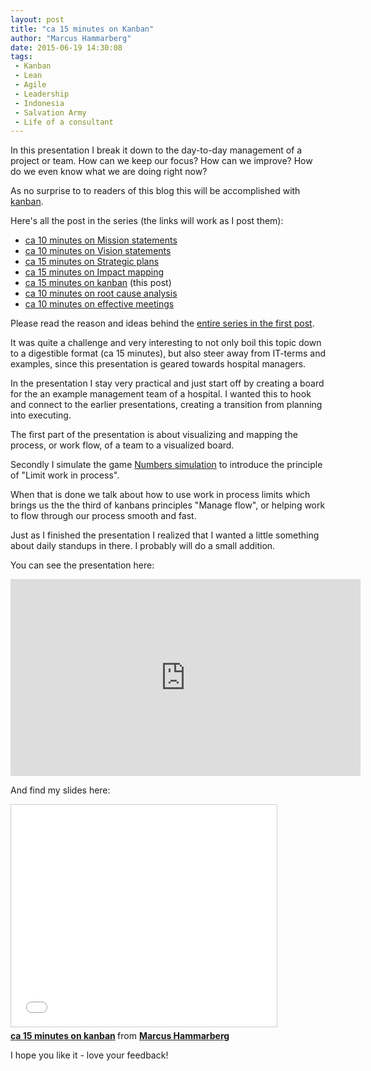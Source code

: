 ```yaml
---
layout: post
title: "ca 15 minutes on Kanban"
author: "Marcus Hammarberg"
date: 2015-06-19 14:30:08
tags:
 - Kanban
 - Lean
 - Agile
 - Leadership
 - Indonesia
 - Salvation Army
 - Life of a consultant
---
```


In this presentation I break it down to the day-to-day management of a project or team. How can we keep our focus? How can we improve? How do we even know what we are doing right now?

As no surprise to to readers of this blog this will be accomplished with [kanban](http://bit.ly/theKanbanBook).

Here's all the post in the series (the links will work as I post them):

* [ca 10 minutes on Mission statements](/2015/06/ca-minutes-on-mission.html)
* [ca 10 minutes on Vision statements](/2015/06/ca-minutes-on-vision-statements.html)
* [ca 15 minutes on Strategic plans](/2015/06/ca-minutes-on-strategic-plans.html)
* [ca 15 minutes on Impact mapping](/2015/06/ca-minutes-on-impact-mapping.html)
* [ca 15 minutes on kanban](/2015/06/ca-minutes-on-kanban.html) (this post)
* [ca 10 minutes on root cause analysis](/2015/07/ca-minutes-on-root-cause-analysis.html)
* [ca 10 minutes on effective meetings](/2015/08/ca-minutes-on-effective-meetings.html)

Please read the reason and ideas behind the [entire series in the first post](/2015/06/new-series-marcus-on-business.html).

<!-- excerpt-end -->

It was quite a challenge and very interesting to not only boil this topic down to a digestible format (ca 15 minutes), but also steer away from IT-terms and examples, since this presentation is geared towards hospital managers.

In the presentation I stay very practical and just start off by creating a board for the an example management team of a hospital. I wanted this to hook and connect to the earlier presentations, creating a transition from planning into executing.

The first part of the presentation is about visualizing and mapping the process, or work flow, of a team to a visualized board.

Secondly I simulate the game [Numbers simulation](http://www.slideshare.net/marcusoftnet/numbers-simulation-a-demonstration-of-lean-in-action) to introduce the principle of "Limit work in process".

When that is done we talk about how to use work in process limits which brings us the the third of kanbans principles "Manage flow", or helping work to flow through our process smooth and fast.

Just as I finished the presentation I realized that I wanted a little something about daily standups in there. I probably will do a small addition.

You can see the presentation here:
<iframe width="560" height="315" src="https://www.youtube.com/embed/0rW2t19kPN0" frameborder="0" allowfullscreen></iframe>

And find my slides here:
<iframe src="//www.slideshare.net/slideshow/embed_code/key/vBHi47Dxfj3Rmt" width="425" height="355" frameborder="0" marginwidth="0" marginheight="0" scrolling="no" style="border:1px solid #CCC; border-width:1px; margin-bottom:5px; max-width: 100%;" allowfullscreen> </iframe> <div style="margin-bottom:5px"> <strong> <a href="//www.slideshare.net/marcusoftnet/ca-15-minutes-on-kanban" title="ca 15 minutes on kanban" target="_blank">ca 15 minutes on kanban</a> </strong> from <strong><a href="//www.slideshare.net/marcusoftnet" target="_blank">Marcus Hammarberg</a></strong> </div>

I hope you like it - love your feedback!
